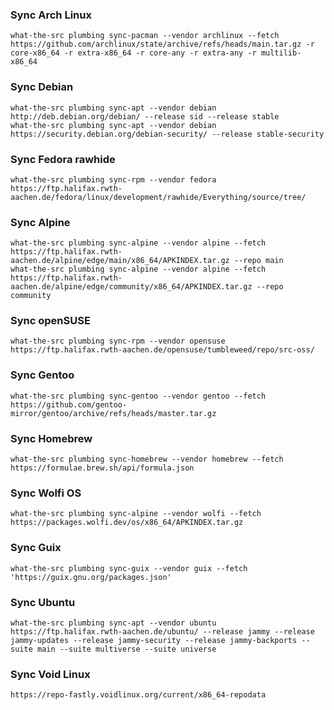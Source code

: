 

### Sync Arch Linux

```
what-the-src plumbing sync-pacman --vendor archlinux --fetch https://github.com/archlinux/state/archive/refs/heads/main.tar.gz -r core-x86_64 -r extra-x86_64 -r core-any -r extra-any -r multilib-x86_64
```

### Sync Debian

```
what-the-src plumbing sync-apt --vendor debian http://deb.debian.org/debian/ --release sid --release stable
what-the-src plumbing sync-apt --vendor debian https://security.debian.org/debian-security/ --release stable-security
```

### Sync Fedora rawhide

```
what-the-src plumbing sync-rpm --vendor fedora https://ftp.halifax.rwth-aachen.de/fedora/linux/development/rawhide/Everything/source/tree/
```

### Sync Alpine

```
what-the-src plumbing sync-alpine --vendor alpine --fetch https://ftp.halifax.rwth-aachen.de/alpine/edge/main/x86_64/APKINDEX.tar.gz --repo main
what-the-src plumbing sync-alpine --vendor alpine --fetch https://ftp.halifax.rwth-aachen.de/alpine/edge/community/x86_64/APKINDEX.tar.gz --repo community
```

### Sync openSUSE

```
what-the-src plumbing sync-rpm --vendor opensuse https://ftp.halifax.rwth-aachen.de/opensuse/tumbleweed/repo/src-oss/
```

### Sync Gentoo

```
what-the-src plumbing sync-gentoo --vendor gentoo --fetch https://github.com/gentoo-mirror/gentoo/archive/refs/heads/master.tar.gz
```

### Sync Homebrew

```
what-the-src plumbing sync-homebrew --vendor homebrew --fetch https://formulae.brew.sh/api/formula.json
```

### Sync Wolfi OS

```
what-the-src plumbing sync-alpine --vendor wolfi --fetch https://packages.wolfi.dev/os/x86_64/APKINDEX.tar.gz
```

### Sync Guix

```
what-the-src plumbing sync-guix --vendor guix --fetch 'https://guix.gnu.org/packages.json'
```

### Sync Ubuntu

```
what-the-src plumbing sync-apt --vendor ubuntu https://ftp.halifax.rwth-aachen.de/ubuntu/ --release jammy --release jammy-updates --release jammy-security --release jammy-backports --suite main --suite multiverse --suite universe
```

### Sync Void Linux

```
https://repo-fastly.voidlinux.org/current/x86_64-repodata
```
